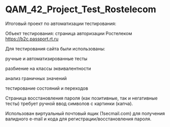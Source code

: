 # QAM_42_Project_Test_Rostelecom

Итоговый проект по автоматизации тестирования:

Объект тестирования: страница авторизации Ростелеком https://b2c.passport.rt.ru

Для тестирования сайта были использованы:

ручные и автоматизированные тесты

разбиение на классы эквивалентности

анализ граничных значений

тестирование состояний и переходов

Страница восстановления пароля (как позитивные, так и негативные тесты) требует ручной ввод символов с картинки (капча).

Использован виртуальный почтовый ящик (1secmail.com) для получения валидного e-mail и кода для регистрации/восстановления пароля.
